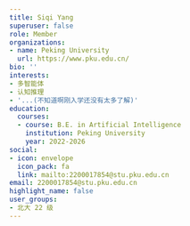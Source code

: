 ```yaml
---
title: Siqi Yang
superuser: false
role: Member
organizations:
- name: Peking University
  url: https://www.pku.edu.cn/
bio: ''
interests:
- 多智能体
- 认知推理
- '...(不知道啊刚入学还没有太多了解)'
education:
  courses:
  - course: B.E. in Artificial Intelligence
    institution: Peking University
    year: 2022-2026
social:
- icon: envelope
  icon_pack: fa
  link: mailto:2200017854@stu.pku.edu.cn
email: 2200017854@stu.pku.edu.cn
highlight_name: false
user_groups:
- 北大 22 级
---
```

